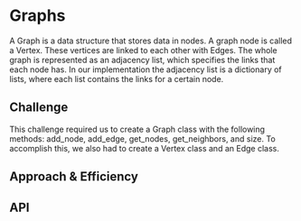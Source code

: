 # Graphs

A Graph is a data structure that stores data in nodes. A graph node is called a Vertex. These vertices are linked to each other with Edges. The whole graph is represented as an adjacency list, which specifies the links that each node has. In our implementation the adjacency list is a dictionary of lists, where each list contains the links for a certain node.

## Challenge

This challenge required us to create a Graph class with the following methods: add_node, add_edge, get_nodes, get_neighbors, and size. To accomplish this, we also had to create a Vertex class and an Edge class.

## Approach & Efficiency

## API
